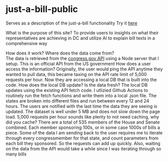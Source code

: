 # just-a-bill-public
Serves as a description of the just-a-bill functionality
Try it [here](https://just-a-bill.netlify.app/)

What is the purpose of this site?
To provide users to insights on what their representatives are achieving in DC and utilize AI to explain bill texts in a comprehensive way

How does it work?
    Where does the data come from? <br>
    The data is retrieved from the [congress.gov API](https://gpo.congress.gov/) using a Node server that I setup. This is an official API from the US government
    How does a user access the information?
    Originally, the user would ping the API anytime they wanted to pull data, this became taxing on the API rate limit of 5,000 requests per hour. Now they are accessing a local DB that is built into the code.
    How does the local DB update? Is the data fresh?
    The local DB updates using the existing API fetch code. I utlizied Github Actions to routinely run the fetch functions and write them into a local .json file. The states are broken into different files and run between every 12 and 24 hours. The users are notified         with the last time the data they are seeing is updated. The dataset is well under 5 MB and does not slow down the page load.
    5,000 requests per hour sounds like plenty to not need caching, why did you cache?
    There are a total of 535 members of the House and Senate combined. Each member sponsoring 100s, or in some case 1000s of bills a piece. Some of the data I am sending back to the user requires me to iterate through every congressmember for that state, and count            parameters from each bill they sponsored. So the requests can add up quickly. Also, waiting on the data from the API would take a while since I was iterating through so many bills
    
    
